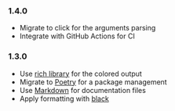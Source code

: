 ### 1.4.0

* Migrate to click for the arguments parsing
* Integrate with GitHub Actions for CI

### 1.3.0

* Use [rich library](https://rich.readthedocs.io/en/latest/) for the colored output
* Migrate to [Poetry](https://python-poetry.org/) for a package management
* Use [Markdown](https://www.markdownguide.org/basic-syntax/) for documentation files
* Apply formatting with [black](https://black.readthedocs.io/en/stable/index.html)
